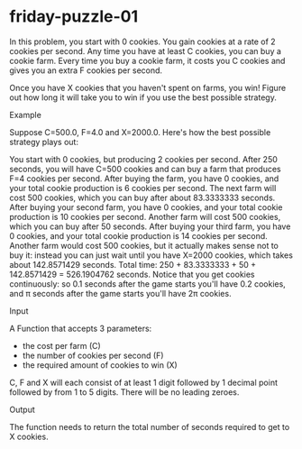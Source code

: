 friday-puzzle-01
================

In this problem, you start with 0 cookies.
You gain cookies at a rate of 2 cookies per second.
Any time you have at least C cookies, you can buy a cookie farm.
Every time you buy a cookie farm, it costs you C cookies and gives you an extra F cookies per second.

Once you have X cookies that you haven't spent on farms, you win!
Figure out how long it will take you to win if you use the best possible strategy.

Example

Suppose C=500.0, F=4.0 and X=2000.0. Here's how the best possible strategy plays out:

You start with 0 cookies, but producing 2 cookies per second.
After 250 seconds, you will have C=500 cookies and can buy a farm that produces F=4 cookies per second.
After buying the farm, you have 0 cookies, and your total cookie production is 6 cookies per second.
The next farm will cost 500 cookies, which you can buy after about 83.3333333 seconds.
After buying your second farm, you have 0 cookies, and your total cookie production is 10 cookies per second.
Another farm will cost 500 cookies, which you can buy after 50 seconds.
After buying your third farm, you have 0 cookies, and your total cookie production is 14 cookies per second.
Another farm would cost 500 cookies, but it actually makes sense not to buy it: instead you can just wait until you have X=2000 cookies, which takes about 142.8571429 seconds.
Total time: 250 + 83.3333333 + 50 + 142.8571429 = 526.1904762 seconds.
Notice that you get cookies continuously: so 0.1 seconds after the game starts you'll have 0.2 cookies, and π seconds after the game starts you'll have 2π cookies.

Input

A Function that accepts 3 parameters:
 - the cost per farm (C)
 - the number of cookies per second (F)
 - the required amount of cookies to win (X)

C, F and X will each consist of at least 1 digit followed by 1 decimal point followed by from 1 to 5 digits. There will be no leading zeroes.

Output

The function needs to return the total number of seconds required to get to X cookies.
